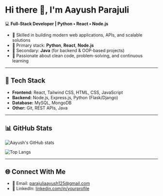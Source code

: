 # Hi there 👋, I'm Aayush Parajuli  

💻 **Full-Stack Developer | Python • React • Node.js**  

- 🔹 Skilled in building modern web applications, APIs, and scalable solutions  
- 🔹 Primary stack: **Python**, **React**, **Node.js**  
- 🔹 Secondary: **Java** (for backend & OOP-based projects)  
- 🔹 Passionate about clean code, problem-solving, and continuous learning  

---

## 🚀 Tech Stack  
- **Frontend:** React, Tailwind CSS, HTML, CSS, JavaScript  
- **Backend:** Node.js, Express.js, Python (Flask/Django)  
- **Database:** MySQL, MongoDB  
- **Other:** Git, REST APIs, Java  

---

## 📊 GitHub Stats  
![Aayush's GitHub stats](https://github-readme-stats.vercel.app/api?username=AayushParajuli&show_icons=true&theme=radical)  

![Top Langs](https://github-readme-stats.vercel.app/api/top-langs/?username=AayushParajuli&layout=compact&theme=radical)  

---

## 🌐 Connect With Me  
- 📧 Email: parajuliaayush125@gmail.com  
- 💼 LinkedIn: [linkedin.com/in/yourprofile](https://linkedin.com/in/yourprofile)  
